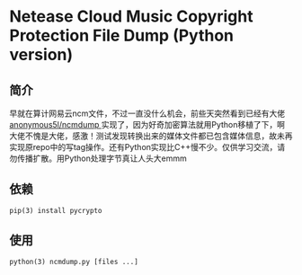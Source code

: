 # Netease Cloud Music Copyright Protection File Dump (Python version)

## 简介

早就在算计网易云ncm文件，不过一直没什么机会，前些天突然看到已经有大佬 [anonymous5l/ncmdump ](https://github.com/anonymous5l/ncmdump)实现了，因为好奇加密算法就用Python移植了下，啊大佬不愧是大佬，感激！测试发现转换出来的媒体文件都已包含媒体信息，故未再实现原repo中的写tag操作。还有Python实现比C++慢不少。仅供学习交流，请勿传播扩散。用Python处理字节真让人头大emmm

## 依赖

```
pip(3) install pycrypto
```

## 使用

```
python(3) ncmdump.py [files ...]
```
